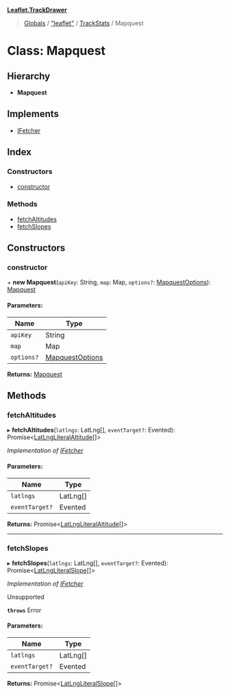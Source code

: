**[Leaflet.TrackDrawer](../README.md)**

> [Globals](../README.md) / ["leaflet"](../modules/_leaflet_.md) / [TrackStats](../modules/_leaflet_.trackstats.md) / Mapquest

# Class: Mapquest

## Hierarchy

* **Mapquest**

## Implements

* [IFetcher](../interfaces/_leaflet_.trackstats.ifetcher.md)

## Index

### Constructors

* [constructor](_leaflet_.trackstats.mapquest.md#constructor)

### Methods

* [fetchAltitudes](_leaflet_.trackstats.mapquest.md#fetchaltitudes)
* [fetchSlopes](_leaflet_.trackstats.mapquest.md#fetchslopes)

## Constructors

### constructor

\+ **new Mapquest**(`apiKey`: String, `map`: Map, `options?`: [MapquestOptions](../interfaces/_leaflet_.trackstats.mapquestoptions.md)): [Mapquest](_leaflet_.trackstats.mapquest.md)

#### Parameters:

Name | Type |
------ | ------ |
`apiKey` | String |
`map` | Map |
`options?` | [MapquestOptions](../interfaces/_leaflet_.trackstats.mapquestoptions.md) |

**Returns:** [Mapquest](_leaflet_.trackstats.mapquest.md)

## Methods

### fetchAltitudes

▸ **fetchAltitudes**(`latlngs`: LatLng[], `eventTarget?`: Evented): Promise\<[LatLngLiteralAltitude](../interfaces/_leaflet_.trackstats.latlngliteralaltitude.md)[]>

*Implementation of [IFetcher](../interfaces/_leaflet_.trackstats.ifetcher.md)*

#### Parameters:

Name | Type |
------ | ------ |
`latlngs` | LatLng[] |
`eventTarget?` | Evented |

**Returns:** Promise\<[LatLngLiteralAltitude](../interfaces/_leaflet_.trackstats.latlngliteralaltitude.md)[]>

___

### fetchSlopes

▸ **fetchSlopes**(`latlngs`: LatLng[], `eventTarget?`: Evented): Promise\<[LatLngLiteralSlope](../interfaces/_leaflet_.trackstats.latlngliteralslope.md)[]>

*Implementation of [IFetcher](../interfaces/_leaflet_.trackstats.ifetcher.md)*

Unsupported

**`throws`** Error

#### Parameters:

Name | Type |
------ | ------ |
`latlngs` | LatLng[] |
`eventTarget?` | Evented |

**Returns:** Promise\<[LatLngLiteralSlope](../interfaces/_leaflet_.trackstats.latlngliteralslope.md)[]>
